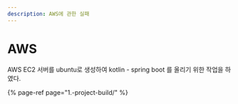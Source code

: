 ```yaml
---
description: AWS에 관한 실패
---
```


# AWS

AWS EC2 서버를 ubuntu로 생성하여 kotlin - spring boot 를 올리기 위한 작업을 하였다.

{% page-ref page="1.-project-build/" %}



